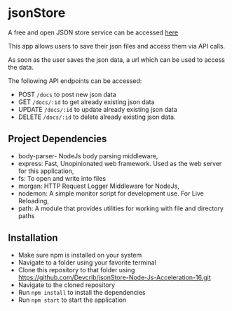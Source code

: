 # jsonStore
A free and open JSON store service can be accessed [here](https://nestjsonstore.herokuapp.com/)

This app allows users to save their json files and access them via API calls.

As soon as the user saves the json data, a url which can be used to access the data.

The following API endpoints can be accessed:
- POST `/docs` to post new json data
- GET `/docs/:id` to get already existing json data
- UPDATE `/docs/:id` to update already existing json data
- DELETE `/docs/:id` to delete already existing json data.

## Project Dependencies
 - body-parser- NodeJs body parsing middleware,
 - express: Fast, Unopinionated web framework. Used as the web server for this application,
 - fs: To open and write into files
 - morgan: HTTP Request Logger Middleware for NodeJs,
 - nodemon: A simple monitor script for development use. For Live Reloading,
 - path: A module that provides utilities for working with file and directory paths

## Installation
- Make sure npm is installed on your system
- Navigate to a folder using your favorite terminal
- Clone this repository to that folder using https://github.com/Devcrib/jsonStore-Node-Js-Acceleration-16.git
- Navigate to the cloned repository
- Run `npm install` to install the dependencies
- Run `npm start` to start the application
